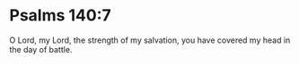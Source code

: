 # Psalms 140:7

O Lord, my Lord, the strength of my salvation, you have covered my head in the day of battle.
